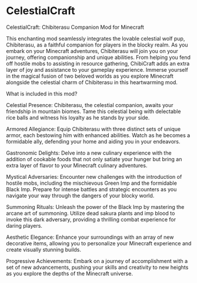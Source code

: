 # CelestialCraft
CelestialCraft: Chibiterasu Companion Mod for Minecraft

This enchanting mod seamlessly integrates the lovable celestial wolf pup, Chibiterasu, as a faithful companion for players in the blocky realm. As you embark on your Minecraft adventures, Chibiterasu will join you on your journey, offering companionship and unique abilities. From helping you fend off hostile mobs to assisting in resource gathering, ChibiCraft adds an extra layer of joy and assistance to your gameplay experience. Immerse yourself in the magical fusion of two beloved worlds as you explore Minecraft alongside the celestial charm of Chibiterasu in this heartwarming mod.

What is included in this mod?

Celestial Presence: Chibiterasu, the celestial companion, awaits your friendship in mountain biomes. Tame this celestial being with delectable rice balls and witness his loyalty as he stands by your side.

Armored Allegiance: Equip Chibiterasu with three distinct sets of unique armor, each bestowing him with enhanced abilities. Watch as he becomes a formidable ally, defending your home and aiding you in your endeavors.

Gastronomic Delights: Delve into a new culinary experience with the addition of cookable foods that not only satiate your hunger but bring an extra layer of flavor to your Minecraft culinary adventures.

Mystical Adversaries: Encounter new challenges with the introduction of hostile mobs, including the mischievous Green Imp and the formidable Black Imp. Prepare for intense battles and strategic encounters as you navigate your way through the dangers of your blocky world.

Summoning Rituals: Unleash the power of the Black Imp by mastering the arcane art of summoning. Utilize dead sakura plants and imp blood to invoke this dark adversary, providing a thrilling combat experience for daring players.

Aesthetic Elegance: Enhance your surroundings with an array of new decorative items, allowing you to personalize your Minecraft experience and create visually stunning builds.

Progressive Achievements: Embark on a journey of accomplishment with a set of new advancements, pushing your skills and creativity to new heights as you explore the depths of the Minecraft universe.
